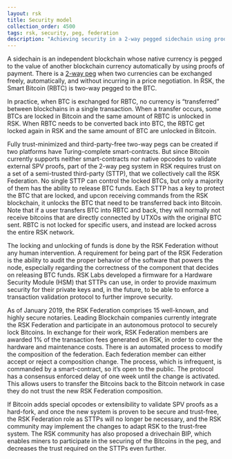 ```yaml
---
layout: rsk
title: Security model
collection_order: 4500
tags: rsk, security, peg, federation
description: "Achieving security in a 2-way pegged sidechain using proofs of payment"
---
```


A sidechain is an independent blockchain whose native currency is pegged to the value of another blockchain currency automatically by using proofs of payment. There is a [2-way peg](/rsk/architecture/2-way-peg/) when two currencies can be exchanged freely, automatically, and without incurring in a price negotiation. In RSK, the Smart Bitcoin (RBTC) is two-way pegged to the BTC.

In practice, when BTC is exchanged for RBTC, no currency is “transferred” between blockchains in a single transaction. When a transfer occurs, some BTCs are locked in Bitcoin and the same amount of RBTC is unlocked in RSK. When RBTC needs to be converted back into BTC, the RBTC get locked again in RSK and the same amount of BTC are unlocked in Bitcoin.

Fully trust-minimized and third-party-free two-way pegs can be created if two platforms have Turing-complete smart-contracts. But since Bitcoin currently supports neither smart-contracts nor native opcodes to validate external SPV proofs, part of the 2-way peg system in RSK requires trust on a set of a semi-trusted third-party (STTP), that we collectively call the RSK Federation. No single STTP can control the locked BTCs, but only a majority of them has the ability to release BTC funds. Each STTP has a key to protect the BTC that are locked, and upcon receiving commands from the RSK blockchain, it unlocks the BTC that need to be transferred back into Bitcoin. Note that if a user transfers BTC into RBTC and back, they will normally not receive bitcoins that are directly connected by UTXOs with the original BTC sent. RBTC is not locked for specific users, and instead are locked across the entire RSK network.

The locking and unlocking of funds is done by the RSK Federation without any human intervention. A requirement for being part of the RSK Federation is the ability to audit the proper behavior of the software that powers the node, especially regarding the correctness of the component that decides on releasing BTC funds. RSK Labs developed a firmware for a Hardware Security Module (HSM) that STTPs can use, in order to provide maximum security for their private keys and, in the future, to be able to enforce a transaction validation protocol to further improve security.

As of January 2019, the RSK Federation comprises 15 well-known, and highly secure notaries. Leading Blockchain companies currently integrate the RSK Federation and participate in an autonomous protocol to securely lock Bitcoins. In exchange for their work, RSK Federation members are awarded 1% of the transaction fees generated on RSK, in order to cover the hardware and maintenance costs. There is an automated process to modify the composition of the federation. Each federation member can either accept or reject a composition change. The process, which is infrequent, is commanded by a smart-contract, so it’s open to the public. The protocol has a consensus enforced delay of one week until the change is activated. This allows users to transfer the Bitcoins back to the Bitcoin network in case they do not trust the new RSK Federation composition.

If Bitcoin adds special opcodes or extensibility to validate SPV proofs as a hard-fork, and once the new system is proven to be secure and trust-free, the RSK Federation role as STTPs will no longer be necessary, and the RSK community may implement the changes to adapt RSK to the trust-free system. The RSK community has also proposed a drivechain BIP, which enables miners to participate in the securing of the Bitcoins in the peg, and decreases the trust required on the STTPs even further.
